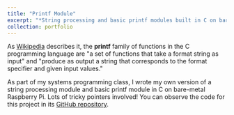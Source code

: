 ```yaml
---
title: "Printf Module"
excerpt: "*String processing and basic printf modules built in C on bare-metal Raspberry Pi.*<br/>"
collection: portfolio
---
```


As [Wikipedia](https://en.wikipedia.org/wiki/Printf#:~:text=The%20printf%20family%20of%20functions,specifier%20and%20given%20input%20values.) describes it, the **printf** family of functions in the C programming language are "a set of functions that take a format string as input" and "produce as output a string that corresponds to the format specifier and given input values."

As part of my systems programming class, I wrote my own version of a string processing module and basic printf module in C on bare-metal Raspberry Pi. Lots of tricky pointers involved! You can observe the code for this project in its [GitHub repository](https://gitfront.io/r/nxomimo/aZgVjkJbEh3A/printf/).